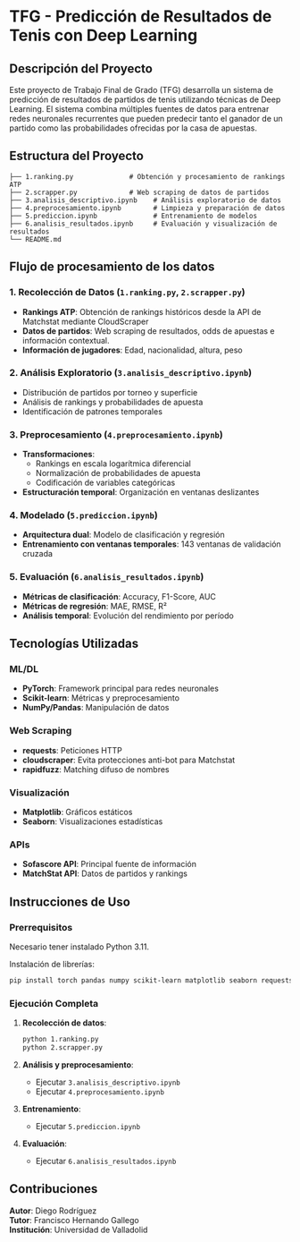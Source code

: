 # TFG - Predicción de Resultados de Tenis con Deep Learning

## Descripción del Proyecto

Este proyecto de Trabajo Final de Grado (TFG) desarrolla un sistema de predicción de resultados de partidos de tenis utilizando técnicas de Deep Learning. El sistema combina múltiples fuentes de datos para entrenar redes neuronales recurrentes que pueden predecir tanto el ganador de un partido como las probabilidades ofrecidas por la casa de apuestas. 

## Estructura del Proyecto

```
├── 1.ranking.py              # Obtención y procesamiento de rankings ATP
├── 2.scrapper.py             # Web scraping de datos de partidos
├── 3.analisis_descriptivo.ipynb    # Análisis exploratorio de datos
├── 4.preprocesamiento.ipynb        # Limpieza y preparación de datos
├── 5.prediccion.ipynb              # Entrenamiento de modelos
├── 6.analisis_resultados.ipynb     # Evaluación y visualización de resultados
└── README.md                       
```

## Flujo de procesamiento de los datos

### 1. Recolección de Datos (`1.ranking.py`, `2.scrapper.py`)

- **Rankings ATP**: Obtención de rankings históricos desde la API de Matchstat mediante CloudScraper
- **Datos de partidos**: Web scraping de resultados, odds de apuestas e información contextual.
- **Información de jugadores**: Edad, nacionalidad, altura, peso

### 2. Análisis Exploratorio (`3.analisis_descriptivo.ipynb`)

- Distribución de partidos por torneo y superficie
- Análisis de rankings y probabilidades de apuesta
- Identificación de patrones temporales

### 3. Preprocesamiento (`4.preprocesamiento.ipynb`)

- **Transformaciones**: 
  - Rankings en escala logarítmica diferencial
  - Normalización de probabilidades de apuesta
  - Codificación de variables categóricas
- **Estructuración temporal**: Organización en ventanas deslizantes

### 4. Modelado (`5.prediccion.ipynb`)

- **Arquitectura dual**: Modelo de clasificación y regresión
- **Entrenamiento con ventanas temporales**: 143 ventanas de validación cruzada

### 5. Evaluación (`6.analisis_resultados.ipynb`)

- **Métricas de clasificación**: Accuracy, F1-Score, AUC
- **Métricas de regresión**: MAE, RMSE, R²
- **Análisis temporal**: Evolución del rendimiento por período

## Tecnologías Utilizadas

### ML/DL
- **PyTorch**: Framework principal para redes neuronales
- **Scikit-learn**: Métricas y preprocesamiento
- **NumPy/Pandas**: Manipulación de datos

### Web Scraping
- **requests**: Peticiones HTTP
- **cloudscraper**: Evita protecciones anti-bot para Matchstat
- **rapidfuzz**: Matching difuso de nombres

### Visualización
- **Matplotlib**: Gráficos estáticos
- **Seaborn**: Visualizaciones estadísticas

### APIs
- **Sofascore API**: Principal fuente de información
- **MatchStat API**: Datos de partidos y rankings

## Instrucciones de Uso

### Prerrequisitos
Necesario tener instalado Python 3.11.

Instalación de librerías:
```bash
pip install torch pandas numpy scikit-learn matplotlib seaborn requests cloudscraper rapidfuzz
```

### Ejecución Completa

1. **Recolección de datos**:
   ```bash
   python 1.ranking.py
   python 2.scrapper.py
   ```

2. **Análisis y preprocesamiento**:
   - Ejecutar `3.analisis_descriptivo.ipynb`
   - Ejecutar `4.preprocesamiento.ipynb`

3. **Entrenamiento**:
   - Ejecutar `5.prediccion.ipynb`

4. **Evaluación**:
   - Ejecutar `6.analisis_resultados.ipynb`

## Contribuciones

**Autor**: Diego Rodríguez  <br>
**Tutor**: Francisco Hernando Gallego  <br>
**Institución**: Universidad de Valladolid


